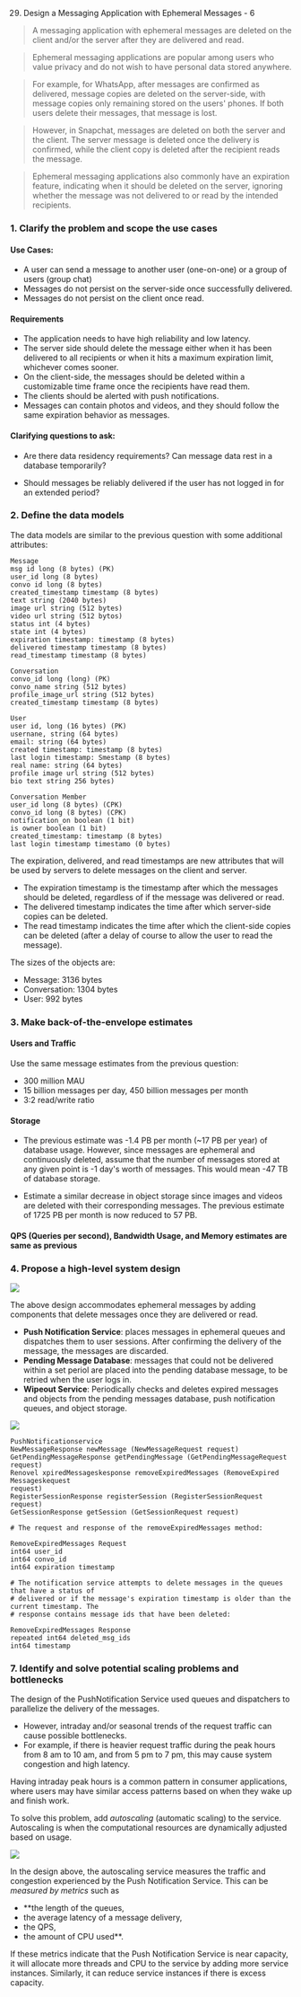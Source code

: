 29. Design a Messaging Application with Ephemeral Messages - 6

> A messaging application with ephemeral messages are deleted on the client and/or
> the server after they are delivered and read.

> Ephemeral messaging applications are popular among users who value privacy and do not
> wish to have personal data stored anywhere.

> For example, for WhatsApp, after messages are confirmed as delivered,
> message copies are deleted on the server-side, with message copies only remaining stored on the users' phones.
> If both users delete their messages, that message is lost.

> However, in Snapchat, messages are deleted on both the server and the client. The server
> message is deleted once the delivery is confirmed, while the client copy is deleted after the
> recipient reads the message.

> Ephemeral messaging applications also commonly have an expiration feature, indicating when it should
> be deleted on the server, ignoring whether the message was not delivered to or read
> by the intended recipients.

### 1. Clarify the problem and scope the use cases

#### Use Cases:

* A user can send a message to another user (one-on-one) or a group of users (group chat)
* Messages do not persist on the server-side once successfully delivered.
* Messages do not persist on the client once read.

#### Requirements
* The application needs to have high reliability and low latency.
* The server side should delete the message either when it has been delivered to all
  recipients or when it hits a maximum expiration limit, whichever comes sooner.
* On the client-side, the messages should be deleted within a customizable time frame
  once the recipients have read them.
* The clients should be alerted with push notifications.
* Messages can contain photos and videos, and they should follow the same expiration
  behavior as messages.

#### Clarifying questions to ask:
* Are there data residency requirements? Can message data rest in a database
temporarily?

* Should messages be reliably delivered if the user has not logged in for an extended
  period?

### 2. Define the data models
The data models are similar to the previous question with some additional attributes:

```
Message
msg id long (8 bytes) (PK)
user_id long (8 bytes)
convo id long (8 bytes)
created_timestamp timestamp (8 bytes)
text string (2040 bytes)
image url string (512 bytes)
video url string (512 bytos)
status int (4 bytes)
state int (4 bytes)
expiration timestamp: timestamp (8 bytes)
delivered timestamp timestamp (8 bytes)
read_timestamp timestamp (8 bytes)

Conversation
convo_id long (long) (PK)
convo_name string (512 bytes)
profile_image_url string (512 bytes)
created_timestamp timestamp (8 bytes)

User
user id, long (16 bytes) (PK)
usernane, string (64 bytes)
email: string (64 bytes)
created timestamp: timestamp (8 bytes)
last login timestamp: Smestamp (8 bytes)
real name: string (64 bytes)
profile image url string (512 bytes)
bio text string 256 bytes)

Conversation Member
user_id long (8 bytes) (CPK)
convo_id long (8 bytes) (CPK)
notification_on boolean (1 bit)
is owner boolean (1 bit)
created_timestamp: timestamp (8 bytes)
last login timestamp timestamo (0 bytes)
```

The expiration, delivered, and read timestamps are new attributes that will be used by servers
to delete messages on the client and server. 
* The expiration timestamp is the timestamp after which the messages should be deleted, 
  regardless of if the message was delivered or read. 
* The delivered timestamp indicates the time after which server-side copies can be deleted. 
* The read timestamp indicates the time after which the client-side copies can be
  deleted (after a delay of course to allow the user to read the message).

The sizes of the objects are:

* Message: 3136 bytes
* Conversation: 1304 bytes
* User: 992 bytes

### 3. Make back-of-the-envelope estimates

#### Users and Traffic

Use the same message estimates from the previous question:
* 300 million MAU
* 15 billion messages per day, 450 billion messages per month
* 3:2 read/write ratio

#### Storage
* The previous estimate was -1.4 PB per month (~17 PB per year) of database usage.
However, since messages are ephemeral and continuously deleted, assume that the
number of messages stored at any given point is -1 day's worth of messages. This
would mean -47 TB of database storage.

* Estimate a similar decrease in object storage since images and videos are deleted
with their corresponding messages. The previous estimate of 1725 PB per month is
now reduced to 57 PB.

#### QPS (Queries per second), Bandwidth Usage, and Memory estimates are same as previous

### 4. Propose a high-level system design

![](imgs/0074a.jpg)

The above design accommodates ephemeral messages by adding components that delete
messages once they are delivered or read.

* **Push Notification Service**: places messages in ephemeral queues and dispatches them
to user sessions. After confirming the delivery of the message, the messages are
discarded.
* **Pending Message Database**: messages that could not be delivered within a set periol
are placed into the pending database message, to be retried when the user logs in.
* **Wipeout Service**: Periodically checks and deletes expired messages and objects from
the pending messages database, push notification queues, and object storage.

![](imgs/0074b.jpg)

```
PushNotificationservice
NewMessageResponse newMessage (NewMessageRequest request)
GetPendingMessageResponse getPendingMessage (GetPendingMessageRequest request)
Renovel xpiredMessageskesponse removeExpiredMessages (RemoveExpired Messageskequest
request)
RegisterSessionResponse registerSession (RegisterSessionRequest request)
GetSessionResponse getSession (GetSessionRequest request)

# The request and response of the removeExpiredMessages method:

RemoveExpiredMessages Request
int64 user_id
int64 convo_id
int64 expiration timestamp

# The notification service attempts to delete messages in the queues that have a status of
# delivered or if the message's expiration timestamp is older than the current timestamp. The
# response contains message ids that have been deleted:

RemoveExpiredMessages Response
repeated int64 deleted_msg_ids
int64 timestamp
```

### 7. Identify and solve potential scaling problems and bottlenecks

The design of the PushNotification Service used queues and dispatchers to
parallelize the delivery of the messages.
* However, intraday and/or seasonal trends of the request traffic can cause possible bottlenecks.
* For example, if there is heavier request traffic during the peak hours from 8 am to 10 am,
and from 5 pm to 7 pm, this may cause system congestion and high latency.

Having intraday peak hours is a common pattern in consumer applications, where users may have 
similar access patterns based on when they wake up and finish work.

To solve this problem, add *autoscaling* (automatic scaling) to the service. Autoscaling is
when the computational resources are dynamically adjusted based on usage.

![](imgs/0074.jpg)

In the design above, the autoscaling service measures the traffic and congestion experienced
by the Push Notification Service. This can be *measured by metrics* such as 
* **the length of the queues, 
* the average latency of a message delivery, 
* the QPS, 
* the amount of CPU used**.  

If these metrics indicate that the Push Notification Service is near capacity, it will allocate more
threads and CPU to the service by adding more service instances. Similarly, it can reduce service
instances if there is excess capacity.
